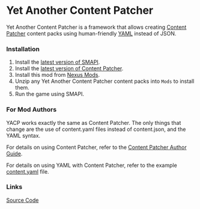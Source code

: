 # Yet Another Content Patcher

Yet Another Content Patcher is a framework that allows creating [Content Patcher](https://www.nexusmods.com/stardewvalley/mods/1915) content packs using human-friendly [YAML](https://yaml.org/) instead of JSON.

### Installation
1. Install the [latest version of SMAPI](https://smapi.io/).
2. Install the [latest version of Content Patcher](https://www.nexusmods.com/stardewvalley/mods/1915).
3. Install this mod from [Nexus Mods](https://www.nexusmods.com/stardewvalley/mods/0).
4. Unzip any Yet Another Content Patcher content packs into `Mods` to install them.
5. Run the game using SMAPI.


### For Mod Authors
YACP works exactly the same as Content Patcher. The only things that change
are the use of content.yaml files instead of content.json, and the YAML syntax.

For details on using Content Patcher, refer to the [Content Patcher Author Guide](https://github.com/Pathoschild/StardewMods/blob/stable/ContentPatcher/docs/author-guide.md).

For details on using YAML with Content Patcher, refer to the example [content.yaml](https://github.dev/linkoid/Stardew.YetAnother.ContentPatcher/blob/main/YetAnother.ContentPatcher.Tests.Content/content.yaml) file.


### Links
[Source Code](https://github.com/linkoid/Stardew.YetAnother.ContentPatcher)

